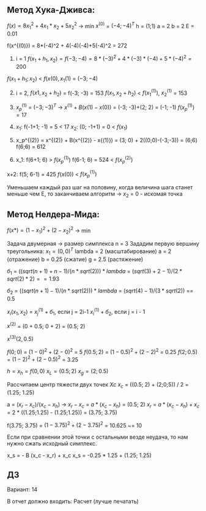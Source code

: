## Метод Хука-Дживса:
$f(x) = 8x_1^2+4x_1*x_2 + 5x_2^2$ -> min
$x^{(0)}$ = $(-4; -4)^T$
h = (1;1)
a = 2
b = 2
E = 0.01

f(x^{(0)}) = 8*(-4)^2 + 4(-4)(-4)+5(-4)^2 = 272
1. i = 1
$f(x_1+h_1, x_2) = f(-3;-4) = 8 * (-3)^2 + 4 * (-3) * (-4) + 5 * (-4)^2 = 200$

$f(x_1+h_1; x_2)$ < $f(x{(0)}, x_1{(1)}$ = $(-3; -4)$

2. i = 2, 
$f(x1, x_2 + h_2)$ = f(-3; -3) = 153
$f(x_1, x_2 + h_2)$ < $f(x_1^{(1)})$, $x_2^{(1)}$ = 153

3. $x_p^{(1)}$ = $(-3; -3)^T$ -> $x^{(1)} + B(x({1}) - x{(0)})$ = (-3; -3)+(2; 2) = (-1; -1)
$f(x_p^{(1)}) = 17$

4. $x_1$: f(-1+1; -1) = 5 < 17 
   $x_2$: (0; -1+1) = 0 < $f(x_1)$ 

5. x_p^{(2)} = x^{(2)} + B(x^{(2)} - x{(1)}) = (3; 0) + 2((0;0)-(-3;-3)) = (6;6)
f(6;6) = 612

6. x_1:
   f(6+1; 6) > $f(x_p^{(1)})$
   f(6-1; 6) = 524 < $f(x_p^{(2)})$

x+2: f(5; 6-1) = 425
$f(x{(0)})$ < $f(x_p^{(1)})$

Уменьшаем каждый раз шаг на половину, когда величина шага станет меньше чем E, то заканчиваем алгоритм -> $x_2$ = 0 - искомая точка

## Метод Нелдера-Мида:
$f(x*) = (1-x_1)^2+(2-x_2)^2$ -> min

Задача двумерная -> размер симплекса n = 3
Зададим первую вершину треугольника: 
$x_1 = (0, 0)^T$ 
lambda = 2 (масштабирование)
a = 2 (отражение)
b = 0.25 (сжатие)
g = 2.5 (растяжение)

$б_1$ = $((sqrt(n+1) + n - 1) / (n*sqrt(2))) * lambda$ = $(sqrt(3) + 2 - 1) / (2*sqrt(2)*2) == 1.93$

$б_2$ = $((sqrt(n+1) - 1) / (n*sqrt(2))) * lambda$ = $(sqrt(4) - 1) / (3*sqrt(2))$ ==  0.5

$x_i (x_1, x_2)$ = $x_j^{(1)} + б_1$, если j = 2i-1
				   $x_i^{(1)} + б_2$, если j = i - 1

$x^{(2)}$ = (0 + 0.5;  0 + 2) = (0.5; 2)

$x^{(3)} (2, 0.5)$ 

$f(0; 0)$ = $(1-0)^2 + (2-0)^2$ = 5
$f(0.5; 2)$ = $(1 - 0.5)^2 + (2 - 2)^2$ = 0.25
$f(2; 0.5)$ = $(1-2)^2 + (2-0.5)^2$ = 3.25

$h = x_h = f(0, 0)$
$x_L = (0.5; 2)$
$x_g = (2; 0.5)$ 

Рассчитаем центр тяжести двух точек $Xc$
$x_c$ = ((0.5; 2) + (2;0;5)) / 2 = (1.25; 1.25)

a = $(x_r - x_c)/(x_c - x_h)$ -> $x_r - x_c$ = $a * (x_c - x_h)$ = (0.5; 2)
$x_r$ = $a * (x_c - x_h) + x_c$ = 2 * ((1.25;1.25) - (1.25;1.25)) = (3.75; 3.75)

f(3.75; 3.75) = $( 1 - 3.75)^2 + ( 2 - 3.75)^2$ = 10.625 ~= 10

Если при сравнении этой точки с остальными везде неудача, то нам нужно сжать исходный симплекс.

x_s = - B (x_c - x_r) + x_c
x_s = -0.25 * 1.25 + (1.25; 1.25)



## ДЗ
Вариант: 14

В отчет должно входить:
	Расчет (лучше печатать)
